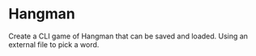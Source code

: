 # Hangman

Create a CLI game of Hangman that can be saved and loaded. 
Using an external file to pick a word.